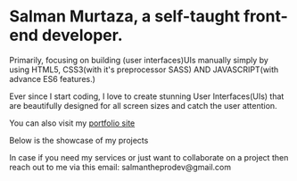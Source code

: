 <h1>Salman Murtaza, a self-taught front-end developer.</h1>
<p>Primarily, focusing on building (user interfaces)UIs manually simply by using HTML5, CSS3(with it's preprocessor SASS) AND JAVASCRIPT(with advance ES6 features.)</p>
<p>Ever since I start coding, I love to create stunning User Interfaces(UIs) that are beautifully designed for all screen sizes and catch the user attention.</p>
<P>You can also visit my <a href='https://salmanthedev.netlify.app' target='_blank'>portfolio site</a></P>
<p>Below is the showcase of my projects</p>
<p>In case if you need my services or just want to collaborate on a project then reach out to me via this email: salmantheprodev@gmail.com</p>

<!---
proDevSalman/proDevSalman is a ✨ special ✨ repository because its `README.md` (this file) appears on your GitHub profile.
You can click the Preview link to take a look at your changes.
--->
